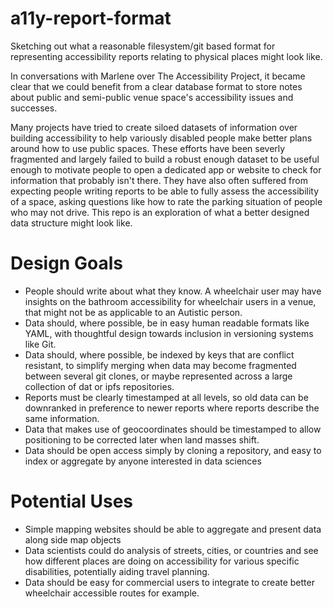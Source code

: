 # a11y-report-format
Sketching out what a reasonable filesystem/git based format for representing accessibility reports relating to physical places might look like.

In conversations with Marlene over The Accessibility Project, it became clear that we could benefit from a clear database format to store notes about public and semi-public venue space's accessibility issues and successes.

Many projects have tried to create siloed datasets of information over building accessibility to help variously disabled people make better plans around how to use public spaces. These efforts have been severly fragmented and largely failed to build a robust enough dataset to be useful enough to motivate people to open a dedicated app or website to check for information that probably isn't there. They have also often suffered from expecting people writing reports to be able to fully assess the accessibility of a space, asking questions like how to rate the parking situation of people who may not drive. This repo is an exploration of what a better designed data structure might look like.

# Design Goals
* People should write about what they know. A wheelchair user may have insights on the bathroom accessibility for wheelchair users in a venue, that might not be as applicable to an Autistic person.
* Data should, where possible, be in easy human readable formats like YAML, with thoughtful design towards inclusion in versioning systems like Git.
* Data should, where possible, be indexed by keys that are conflict resistant, to simplify merging when data may become fragmented between several git clones, or maybe represented across a large collection of dat or ipfs repositories.
* Reports must be clearly timestamped at all levels, so old data can be downranked in preference to newer reports where reports describe the same information.
* Data that makes use of geocoordinates should be timestamped to allow positioning to be corrected later when land masses shift.
* Data should be open access simply by cloning a repository, and easy to index or aggregate by anyone interested in data sciences

# Potential Uses
* Simple mapping websites should be able to aggregate and present data along side map objects
* Data scientists could do analysis of streets, cities, or countries and see how different places are doing on accessibility for various specific disabilities, potentially aiding travel planning.
* Data should be easy for commercial users to integrate to create better wheelchair accessible routes for example.
